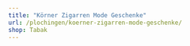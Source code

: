 ```yaml
---
title: "Körner Zigarren Mode Geschenke"
url: /plochingen/koerner-zigarren-mode-geschenke/
shop: Tabak
---
```

